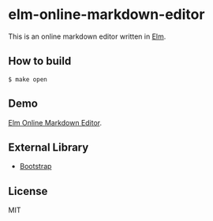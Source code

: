 # elm-online-markdown-editor

This is an online markdown editor written in [Elm](http://elm-lang.org/).

## How to build

```
$ make open
```

## Demo

[Elm Online Markdown Editor](https://3tty0n.github.io/elm-online-markdown-editor/).

## External Library

- [Bootstrap](http://getbootstrap.com/)

## License

MIT
